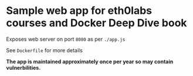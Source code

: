 # Sample web app for eth0labs courses and Docker Deep Dive book

Exposes web server on port `8080` as per `./app.js`

See `Dockerfile` for more details

**The app is maintained approximately once per year so may contain vulnerbilities.**

